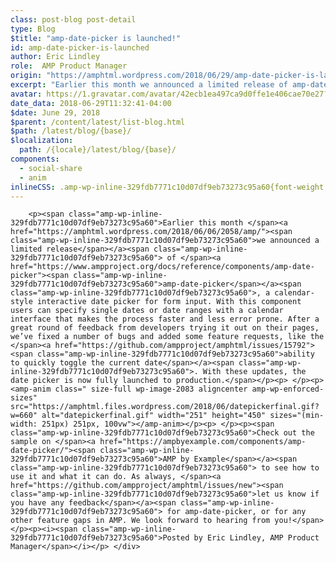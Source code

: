 ```yaml
---
class: post-blog post-detail
type: Blog
$title: "amp-date-picker is launched!"
id: amp-date-picker-is-launched
author: Eric Lindley
role:  AMP Product Manager
origin: "https://amphtml.wordpress.com/2018/06/29/amp-date-picker-is-launched/amp/"
excerpt: "Earlier this month we announced a limited release of amp-date-picker, a calendar-style interactive date picker for form input. With this component users can specify single dates or date ranges with a calendar interface that makes the process faster and less error prone. After a great round of feedback from developers trying it out on their [&#8230;]"
avatar: https://1.gravatar.com/avatar/42ecb1ea497ca9d0ffe1e406cae70e27?s=96&d=identicon&r=G
date_data: 2018-06-29T11:32:41-04:00
$date: June 29, 2018
$parent: /content/latest/list-blog.html
$path: /latest/blog/{base}/
$localization:
  path: /{locale}/latest/blog/{base}/
components:
  - social-share
  - anim
inlineCSS: .amp-wp-inline-329fdb7771c10d07df9eb73273c95a60{font-weight:400;}
---
```


<div class="amp-wp-article-content">

		<p><span class="amp-wp-inline-329fdb7771c10d07df9eb73273c95a60">Earlier this month </span><a href="https://amphtml.wordpress.com/2018/06/06/2058/amp/"><span class="amp-wp-inline-329fdb7771c10d07df9eb73273c95a60">we announced a limited release</span></a><span class="amp-wp-inline-329fdb7771c10d07df9eb73273c95a60"> of </span><a href="https://www.ampproject.org/docs/reference/components/amp-date-picker"><span class="amp-wp-inline-329fdb7771c10d07df9eb73273c95a60">amp-date-picker</span></a><span class="amp-wp-inline-329fdb7771c10d07df9eb73273c95a60">, a calendar-style interactive date picker for form input. With this component users can specify single dates or date ranges with a calendar interface that makes the process faster and less error prone. After a great round of feedback from developers trying it out on their pages, we’ve fixed a number of bugs and added some feature requests, like the </span><a href="https://github.com/ampproject/amphtml/issues/15792"><span class="amp-wp-inline-329fdb7771c10d07df9eb73273c95a60">ability to quickly toggle the current date</span></a><span class="amp-wp-inline-329fdb7771c10d07df9eb73273c95a60">. With these updates, the date picker is now fully launched to production.</span></p><p> </p><p><amp-anim class=" size-full wp-image-2083 aligncenter amp-wp-enforced-sizes" src="https://amphtml.files.wordpress.com/2018/06/datepickerfinal.gif?w=660" alt="datepickerfinal.gif" width="251" height="450" sizes="(min-width: 251px) 251px, 100vw"></amp-anim></p><p> </p><p><span class="amp-wp-inline-329fdb7771c10d07df9eb73273c95a60">Check out the sample on </span><a href="https://ampbyexample.com/components/amp-date-picker/"><span class="amp-wp-inline-329fdb7771c10d07df9eb73273c95a60">AMP by Example</span></a><span class="amp-wp-inline-329fdb7771c10d07df9eb73273c95a60"> to see how to use it and what it can do. As always, </span><a href="https://github.com/ampproject/amphtml/issues/new"><span class="amp-wp-inline-329fdb7771c10d07df9eb73273c95a60">let us know if you have any feedback</span></a><span class="amp-wp-inline-329fdb7771c10d07df9eb73273c95a60"> for amp-date-picker, or for any other feature gaps in AMP. We look forward to hearing from you!</span></p><p><i><span class="amp-wp-inline-329fdb7771c10d07df9eb73273c95a60">Posted by Eric Lindley, AMP Product Manager</span></i></p>	</div>

	

</div>

